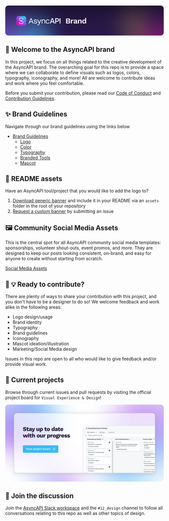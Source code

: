 
[![AsyncAPI Brand Banner](./assets/github-repobanner-brand.png)](https://www.asyncapi.com)

## 🎨 Welcome to the AsyncAPI brand
In this project, we focus on all things related to the creative development of the AsyncAPI brand. The overarching goal for this repo is to provide a space where we can collaborate to define visuals such as logos, colors, typography, iconography, and more! All are welcome to contribute ideas and work where you feel comfortable.

Before you submit your contribution, please read our [Code of Conduct](https://github.com/asyncapi/.github/blob/master/CODE_OF_CONDUCT.md) and [Contribution Guidelines](https://github.com/asyncapi/asyncapi/blob/master/CONTRIBUTING.md#contributing-to-asyncapi).

## ✨ Brand Guidelines
Navigate through our brand guidelines using the links below

- [Brand Guidelines](brand-guidelines/README.md)
    - [Logo](brand-guidelines/logo/README.md)
    - [Color](brand-guidelines/color/README.md)
    - [Typography](brand-guidelines/typography/README.md)
    - [Branded Tools](brand-guidelines/branded-tools/README.md)
    - [Mascot](illustrations/mascots/README.md)

## 📖 README assets
Have an AsyncAPI tool/project that you would like to add the logo to?

1. [Download generic banner](./assets/github-repobanner-generic.png) and include it in your README via an `assets` folder in the root of your repository
2. [Request a custom banner](https://github.com/asyncapi/brand/issues/new?&title=New+repo+banner+request&body=Leave+the+title+and+link+of+your+repo+and+any+other+details+here&assignees=mcturco&labels=:art:+design) by submitting an issue

## 🖼 Community Social Media Assets
This is the central spot for all AsyncAPI community social media templates: sponsorships, volunteer shout-outs, event promos, and more.
They are designed to keep our posts looking consistent, on-brand, and easy for anyone to create without starting from scratch.

[Social Media Assets](https://www.figma.com/design/LgSxCOVi0iE2I7gijl5rf0/Community-Social-Assets?node-id=0-1&t=Lqe9gkN2tIzC8B2k-1)

## 🙌 💡 Ready to contribute?
There are plenty of ways to share your contribution with this project, and you don't have to be a designer to do so! We welcome feedback and work alike in the following areas:

- Logo design/usage
- Brand identity
- Typography
- Brand guidelines
- Iconography
- Mascot ideation/illustration
- Marketing/Social Media design

Issues in this repo are open to all who would like to give feedback and/or provide visual work.

## 📌 Current projects
Browse through current issues and pull requests by visiting the official project board for `Visual Experience & Design`!

[![Stay up to date with our progress. View project board ->](./assets/github-brand_project-board-cta.png)](https://github.com/orgs/asyncapi/projects/10/views/2)
 

## 💬 Join the discussion
Join the [AsyncAPI Slack workspace](https://asyncapi.com/slack-invite) and the `#12_design` channel to follow all conversations relating to this repo as well as other topics of design.
